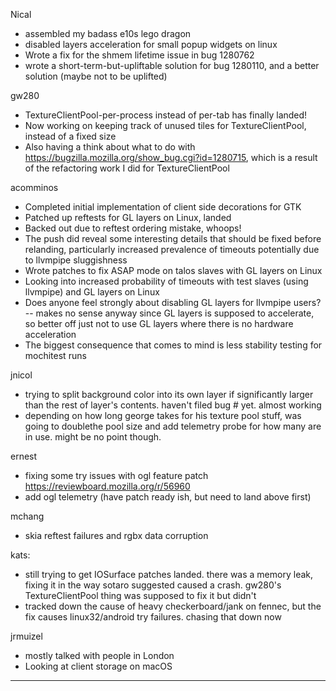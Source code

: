 Nical
* assembled my badass e10s lego dragon
* disabled layers acceleration for small popup widgets on linux
* Wrote a fix for the shmem lifetime issue in bug 1280762
* wrote a short-term-but-upliftable solution for bug 1280110, and a better solution (maybe not to be uplifted)



gw280
* TextureClientPool-per-process instead of per-tab has finally landed!
* Now working on keeping track of unused tiles for TextureClientPool, instead of a fixed size
* Also having a think about what to do with https://bugzilla.mozilla.org/show_bug.cgi?id=1280715, which is a result of the refactoring work I did for TextureClientPool



acomminos
* Completed initial implementation of client side decorations for GTK
* Patched up reftests for GL layers on Linux, landed
* Backed out due to reftest ordering mistake, whoops!
* The push did reveal some interesting details that should be fixed before relanding, particularly increased prevalence of timeouts potentially due to llvmpipe sluggishness
* Wrote patches to fix ASAP mode on talos slaves with GL layers on Linux
* Looking into increased probability of timeouts with test slaves (using llvmpipe) and GL layers on Linux
* Does anyone feel strongly about disabling GL layers for llvmpipe users? -- makes no sense anyway since GL layers is supposed to accelerate, so better off just not to use GL layers where there is no hardware acceleration
* The biggest consequence that comes to mind is less stability testing for mochitest runs



jnicol
* trying to split background color into its own layer if significantly larger than the rest of layer's contents. haven't filed bug # yet. almost working
* depending on how long george takes for his texture pool stuff, was going to doublethe pool size and add telemetry probe for how many are in use. might be no point though.



ernest
* fixing some try issues with ogl feature patch https://reviewboard.mozilla.org/r/56960
* add ogl telemetry (have patch ready ish, but need to land above first)



mchang
* skia reftest failures and rgbx data corruption



kats:
* still trying to get IOSurface patches landed. there was a memory leak, fixing it in the way sotaro suggested caused a crash. gw280's TextureClientPool thing was supposed to fix it but didn't
* tracked down the cause of heavy checkerboard/jank on fennec, but the fix causes linux32/android try failures. chasing that down now



jrmuizel
* mostly talked with people in London
* Looking at client storage on macOS



________________


